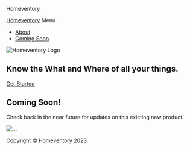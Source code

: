 
Homeventory

[Homeventory](#page-top) Menu

* [About](#about)
* [Coming Soon](#project)


![Homeventory Logo](assets\logos\LogoHQWhite.svg)


Know the **What** and **Where** of all your things.
---------------------------------------------------

[Get Started](#project)

Coming Soon!
------------

Check back in the near future for updates on this exicting new product.

![...](assets/img/ipad.png)




Copyright © Homeventory 2023


